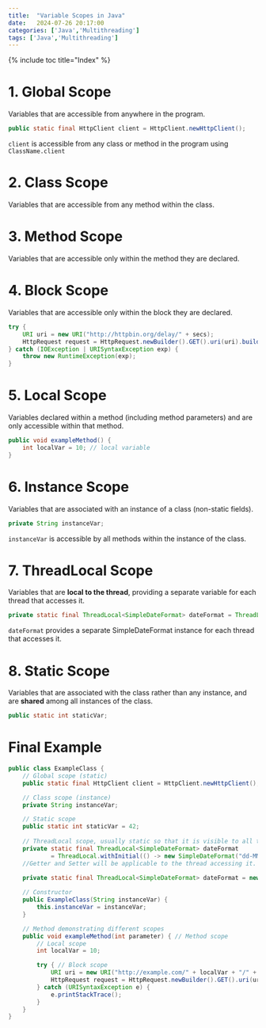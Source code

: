 ```yaml
---
title:  "Variable Scopes in Java"
date:   2024-07-26 20:17:00
categories: ['Java','Multithreading']
tags: ['Java','Multithreading']
---
```


{% include toc title="Index" %}

# 1. Global Scope
Variables that are accessible from anywhere in the program.
  ```java
public static final HttpClient client = HttpClient.newHttpClient();
```
`client` is accessible from any class or method in the program using `ClassName.client`

# 2. Class Scope
Variables that are accessible from any method within the class.

# 3. Method Scope
Variables that are accessible only within the method they are declared.

# 4. Block Scope
Variables that are accessible only within the block they are declared.
```java
try {
    URI uri = new URI("http://httpbin.org/delay/" + secs);
    HttpRequest request = HttpRequest.newBuilder().GET().uri(uri).build();
} catch (IOException | URISyntaxException exp) {
    throw new RuntimeException(exp);
}
```

# 5. Local Scope
Variables declared within a method (including method parameters) and are only accessible within that method.

```java
public void exampleMethod() {
    int localVar = 10; // local variable
}
```

# 6. Instance Scope
Variables that are associated with an instance of a class (non-static fields).
```java
private String instanceVar;
```
`instanceVar` is accessible by all methods within the instance of the class.

# 7. ThreadLocal Scope
Variables that are **local to the thread**, providing a separate variable for each thread that accesses it. 
```java
private static final ThreadLocal<SimpleDateFormat> dateFormat = ThreadLocal.withInitial(() -> new SimpleDateFormat("dd-MM-yyyy"));
```
`dateFormat` provides a separate SimpleDateFormat instance for each thread that accesses it.

# 8. Static Scope
Variables that are associated with the class rather than any instance, and are **shared** among all instances of the class.
```java
public static int staticVar;
```
# Final Example

```java
public class ExampleClass {
    // Global scope (static)
    public static final HttpClient client = HttpClient.newHttpClient();

    // Class scope (instance)
    private String instanceVar;

    // Static scope
    public static int staticVar = 42;
    
    // ThreadLocal scope, usually static so that it is visible to all threads
    private static final ThreadLocal<SimpleDateFormat> dateFormat 
            = ThreadLocal.withInitial(() -> new SimpleDateFormat("dd-MM-yyyy"));//with Supplier
    //Getter and Setter will be applicable to the thread accessing it.

    private static final ThreadLocal<SimpleDateFormat> dateFormat = new ThreadLocal<>();
    
    // Constructor
    public ExampleClass(String instanceVar) {
        this.instanceVar = instanceVar;
    }

    // Method demonstrating different scopes
    public void exampleMethod(int parameter) { // Method scope
        // Local scope
        int localVar = 10;

        try { // Block scope
            URI uri = new URI("http://example.com/" + localVar + "/" + parameter);
            HttpRequest request = HttpRequest.newBuilder().GET().uri(uri).build();
        } catch (URISyntaxException e) {
            e.printStackTrace();
        }
    }
}
```